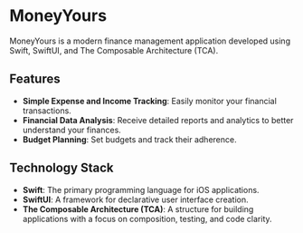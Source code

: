 # MoneyYours

MoneyYours is a modern finance management application developed using Swift, SwiftUI, and The Composable Architecture (TCA).

## Features

- **Simple Expense and Income Tracking**: Easily monitor your financial transactions.
- **Financial Data Analysis**: Receive detailed reports and analytics to better understand your finances.
- **Budget Planning**: Set budgets and track their adherence.

## Technology Stack

- **Swift**: The primary programming language for iOS applications.
- **SwiftUI**: A framework for declarative user interface creation.
- **The Composable Architecture (TCA)**: A structure for building applications with a focus on composition, testing, and code clarity.
